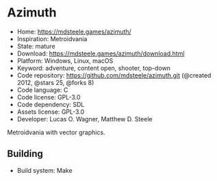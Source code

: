 # Azimuth

- Home: https://mdsteele.games/azimuth/
- Inspiration: Metroidvania
- State: mature
- Download: https://mdsteele.games/azimuth/download.html
- Platform: Windows, Linux, macOS
- Keyword: adventure, content open, shooter, top-down
- Code repository: https://github.com/mdsteele/azimuth.git (@created 2012, @stars 25, @forks 8)
- Code language: C
- Code license: GPL-3.0
- Code dependency: SDL
- Assets license: GPL-3.0
- Developer: Lucas O. Wagner, Matthew D. Steele

Metroidvania with vector graphics.

## Building

- Build system: Make

